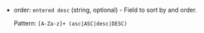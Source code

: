 + order: `entered desc` (string, optional) - Field to sort by and order.

    Pattern: `[A-Za-z]+ (asc|ASC|desc|DESC)`
